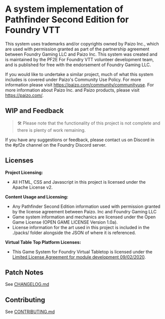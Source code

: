 # A system implementation of Pathfinder Second Edition for Foundry VTT

This system uses trademarks and/or copyrights owned by Paizo Inc., which are used with permission granted as part of the partnership agreement between Foundry Gaming LLC and Paizo Inc. This system was created and is maintained by the PF2E For Foundry VTT volunteer development team, and is published for free with the endorsement of Foundry Gaming LLC.

If you would like to undertake a similar project, much of what this system includes is covered under Paizo's Community Use Policy. For more information please visit https://paizo.com/community/communityuse. For more information about Paizo Inc. and Paizo products, please visit https://paizo.com/.

## WIP and Feedback

> 🛠️ Please note that the functionality of this project is not complete and there is plenty of work remaining.

If you have any suggestions or feedback, please contact us on Discord in the #pf2e channel on the Foundry Discord server.

## Licenses

**Project Licensing:**

- All HTML, CSS and Javascript in this project is licensed under the Apache License v2.

**Content Usage and Licensing:**

- Any Pathfinder Second Edition information used with permission granted by the license agreement between Paizo. Inc and Foundry Gaming LLC
- Game system information and mechanics are licensed under the Open Game License (OPEN GAME LICENSE Version 1.0a).
- License information for the art used in this project is included in the ./packs/ folder alongside the JSON of where it is referenced.

**Virtual Table Top Platform Licenses:**

- This Game System for Foundry Virtual Tabletop is licensed under the [Limited License Agreement for module development 09/02/2020](https://foundryvtt.com/article/license/).

## Patch Notes

See [CHANGELOG.md](./CHANGELOG.md)

## Contributing

See [CONTRIBUTING.md](./CONTRIBUTING.md)
